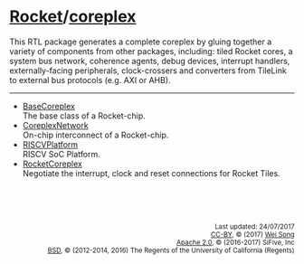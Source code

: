[Rocket](Readme.md)/[coreplex](https://github.com/freechipsproject/rocket-chip/tree/master/src/main/scala/coreplex)
========================
This RTL package generates a complete coreplex by gluing together a variety of components from other packages,
including: tiled Rocket cores, a system bus network, coherence agents, debug devices, interrupt handlers, externally-facing peripherals,
clock-crossers and converters from TileLink to external bus protocols (e.g. AXI or AHB).

**********************

+ [BaseCoreplex](coreplex/BaseCoreplex.md)<br>
  The base class of a Rocket-chip.
+ [CoreplexNetwork](coreplex/CoreplexNetwork.md)<br>
  On-chip interconnect of a Rocket-chip.
+ [RISCVPlatform](coreplex/RISCVPlatform.md)<br>
  RISCV SoC Platform.
+ [RocketCoreplex](coreplex/RocketCoreplex.md)<br>
  Negotiate the interrupt, clock and reset connections for Rocket Tiles.


<br><br><br><p align="right">
<sub>
Last updated: 24/07/2017<br>
[CC-BY](https://creativecommons.org/licenses/by/3.0/), &copy; (2017) [Wei Song](mailto:wsong83@gmail.com)<br>
[Apache 2.0](https://github.com/freechipsproject/rocket-chip/blob/master/LICENSE.SiFive), &copy; (2016-2017) SiFive, Inc<br>
[BSD](https://github.com/freechipsproject/rocket-chip/blob/master/LICENSE.Berkeley), &copy; (2012-2014, 2016) The Regents of the University of California (Regents)
</sub>
</p>
